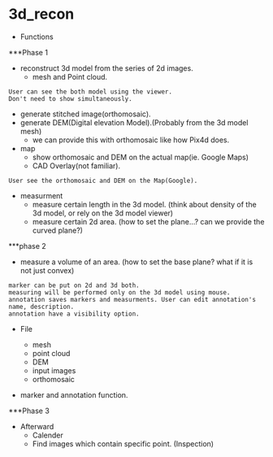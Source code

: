 # 3d_recon

* Functions

***Phase 1

  - reconstruct 3d model from the series of 2d images.
    + mesh and Point cloud.
  ```
  User can see the both model using the viewer.
  Don't need to show simultaneously.
  ```
  - generate stitched image(orthomosaic).  
  - generate DEM(Digital elevation Model).(Probably from the 3d model mesh)
    + we can provide this with orthomosaic like how Pix4d does.
  - map
    + show orthomosaic and DEM on the actual map(ie. Google Maps)
    + CAD Overlay(not familiar).
  
  ```
  User see the orthomosaic and DEM on the Map(Google).
  ```
  
  - measurment
    + measure certain length in the 3d model. (think about density of the 3d model, or rely on the 3d model viewer)
    + measure certain 2d area. (how to set the plane...? can we provide the curved plane?)
  
  
  
  
  ***phase 2
  
  
  + measure a volume of an area. (how to set the base plane? what if it is not just convex)
  ```
  marker can be put on 2d and 3d both.
  measuring will be performed only on the 3d model using mouse.  
  annotation saves markers and measurments. User can edit annotation's name, description.
  annotation have a visibility option.
  ```
 
  - File
    + mesh
    + point cloud
    + DEM
    + input images
    + orthomosaic  
  
  - marker and annotation function.
    
***Phase 3

  - Afterward
    + Calender
    + Find images which contain specific point. (Inspection)
